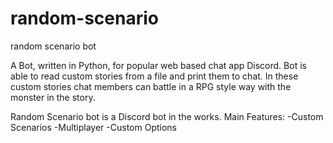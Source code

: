 # random-scenario
random scenario bot

A Bot, written in Python, for popular web based chat app Discord. 
Bot is able to read custom stories from a file and print them to chat. 
In these custom stories chat members can battle in a RPG style way with the monster in the story. 

Random Scenario bot is a Discord bot in the works.
Main Features:
-Custom Scenarios
-Multiplayer
-Custom Options
